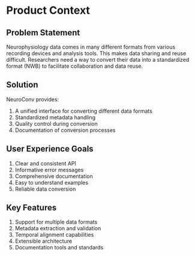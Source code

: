 # Product Context

## Problem Statement
Neurophysiology data comes in many different formats from various recording devices and analysis tools. This makes data sharing and reuse difficult. Researchers need a way to convert their data into a standardized format (NWB) to facilitate collaboration and data reuse.

## Solution
NeuroConv provides:
1. A unified interface for converting different data formats
2. Standardized metadata handling
3. Quality control during conversion
4. Documentation of conversion processes

## User Experience Goals
1. Clear and consistent API
2. Informative error messages
3. Comprehensive documentation
4. Easy to understand examples
5. Reliable data conversion

## Key Features
1. Support for multiple data formats
2. Metadata extraction and validation
3. Temporal alignment capabilities
4. Extensible architecture
5. Documentation tools and standards
